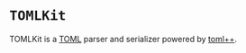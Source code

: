 # ``TOMLKit``

TOMLKit is a [TOML](https://toml.io) parser and serializer powered by [toml++](https://github.com/marzer/tomlplusplus/).
